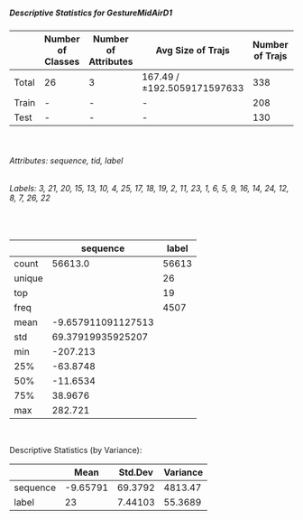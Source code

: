 ##### Descriptive Statistics for GestureMidAirD1


|       |   Number of Classes |   Number of Attributes |           Avg Size of Trajs |   Number of Trajs | Hold-out   |   Number of Points |   Longest Size |   Shortest Size |
|-------|---------------------|------------------------|-----------------------------|-------------------|------------|--------------------|----------------|-----------------|
| Total | 26                  | 3                      | 167.49 / ±192.5059171597633 | 338               | 100%       |              56613 |            360 |              80 |
| Train | -                   | -                      | -                           | 208               | 61.54%     |              34623 |            360 |              80 |
| Test  | -                   | -                      | -                           | 130               | 38.46%     |              21990 |            360 |              80 |

&nbsp;

###### Attributes: sequence, tid, label


###### Labels: 3, 21, 20, 15, 13, 10, 4, 25, 17, 18, 19, 2, 11, 23, 1, 6, 5, 9, 16, 14, 24, 12, 8, 7, 26, 22

&nbsp;

|        | sequence           | label   |
|--------|--------------------|---------|
| count  | 56613.0            | 56613   |
| unique |                    | 26      |
| top    |                    | 19      |
| freq   |                    | 4507    |
| mean   | -9.657911091127513 |         |
| std    | 69.37919935925207  |         |
| min    | -207.213           |         |
| 25%    | -63.8748           |         |
| 50%    | -11.6534           |         |
| 75%    | 38.9676            |         |
| max    | 282.721            |         |

&nbsp;

Descriptive Statistics (by Variance): 


|          |     Mean |   Std.Dev |   Variance |
|----------|----------|-----------|------------|
| sequence | -9.65791 |  69.3792  |  4813.47   |
| label    | 23       |   7.44103 |    55.3689 |

&nbsp;

